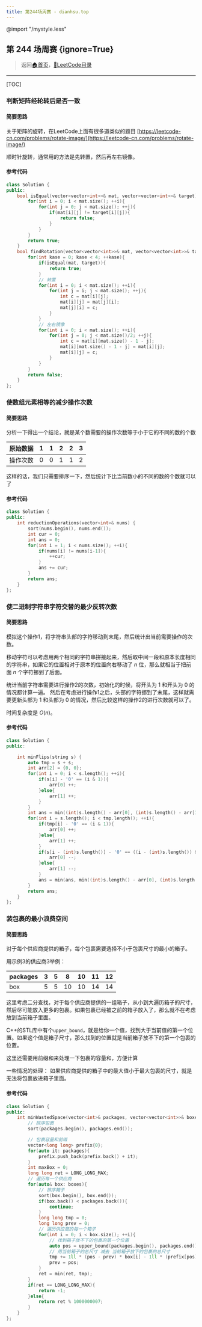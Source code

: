 ```yaml
---
title: 第244场周赛 - dianhsu.top
---
```

@import "/mystyle.less"

## 第 244 场周赛 {ignore=True}
> 返回[:house:首页](../../../index.html)，[:rocket:LeetCode目录](../../index.html)

---

[TOC]


### 判断矩阵经轮转后是否一致

#### 简要思路
关于矩阵的旋转，在LeetCode上面有很多道类似的题目 [https://leetcode-cn.com/problems/rotate-image/](https://leetcode-cn.com/problems/rotate-image/)

顺时针旋转，通常用的方法是先转置，然后再左右镜像。

#### 参考代码

```cpp
class Solution {
public:
    bool isEqual(vector<vector<int>>& mat, vector<vector<int>>& target){
        for(int i = 0; i < mat.size(); ++i){
            for(int j = 0; j < mat.size(); ++j){
                if(mat[i][j] != target[i][j]){
                    return false;
                }
            }
        }
        return true;
    }
    bool findRotation(vector<vector<int>>& mat, vector<vector<int>>& target) {
        for(int kase = 0; kase < 4; ++kase){
            if(isEqual(mat, target)){
                return true;
            }
            // 转置
            for(int i = 0; i < mat.size(); ++i){
                for(int j = i; j < mat.size(); ++j){
                    int c = mat[i][j];
                    mat[i][j] = mat[j][i];
                    mat[j][i] = c;
                }
            }
            // 左右镜像
            for(int i = 0; i < mat.size(); ++i){
                for(int j = 0; j < mat.size()/2; ++j){
                    int c = mat[i][mat.size() - 1 - j];
                    mat[i][mat.size() - 1 - j] = mat[i][j];
                    mat[i][j] = c;
                }
            }
        }
        return false;
    }
};
```
### 使数组元素相等的减少操作次数

#### 简要思路

分析一下得出一个结论，就是某个数需要的操作次数等于小于它的不同的数的个数

| 原始数据 | 1   | 1   | 2   | 2   | 3   |
| -------- | --- | --- | --- | --- | --- |
| 操作次数 | 0   | 0   | 1   | 1   | 2   |

这样的话，我们只需要排序一下，然后统计下比当前数小的不同的数的个数就可以了

#### 参考代码
```cpp
class Solution {
public:
    int reductionOperations(vector<int>& nums) {
        sort(nums.begin(), nums.end());
        int cur = 0;
        int ans = 0;
        for(int i = 1; i < nums.size(); ++i){
            if(nums[i] != nums[i-1]){
                ++cur;
            }
            ans += cur;
        }
        return ans;
    }
};
```
### 使二进制字符串字符交替的最少反转次数

#### 简要思路

模拟这个操作1，将字符串头部的字符移动到末尾，然后统计出当前需要操作的次数。

移动字符可以考虑用两个相同的字符串拼接起来，然后取中间一段和原本长度相同的字符串，如果它的位置相对于原本的位置向右移动了 $n$ 位，那么就相当于把前面 $n$ 个字符挪到了后面。

统计当前字符串需要进行操作2的次数，初始化的时候，将开头为 $1$ 和开头为 $0$ 的情况都计算一遍。
然后在考虑进行操作1之后，头部的字符挪到了末尾，这样就需要更新头部为 $1$ 和头部为 $0$ 的情况，然后比较这样的操作2的进行次数就可以了。

时间复杂度是 $O(n)$。


#### 参考代码

```cpp
class Solution {
public:

    int minFlips(string s) {
        auto tmp = s + s;
        int arr[2] = {0, 0};
        for(int i = 0; i < s.length(); ++i){
            if(s[i] - '0' == (i & 1)){
                arr[0] ++;
            }else{
                arr[1] ++;
            }
        }
        int ans = min((int)s.length() - arr[0], (int)s.length() - arr[1]);
        for(int i = s.length(); i < tmp.length(); ++i){
            if(tmp[i] - '0' == (i & 1)){
                arr[0] ++;
            }else{
                arr[1] ++;
            }
            if(s[i - (int)s.length()] - '0' == ((i - (int)s.length()) & 1)){
                arr[0] --;
            }else{
                arr[1] --;
            }
            ans = min(ans, min((int)s.length() - arr[0], (int)s.length() - arr[1]));
        }
        return ans;
    }
};
```

### 装包裹的最小浪费空间


#### 简要思路

对于每个供应商提供的箱子，每个包裹需要选择不小于包裹尺寸的最小的箱子。

用示例3的供应商3举例：

| packages | 3   | 5   | 8   | 10  | 11  | 12  |
| -------- | --- | --- | --- | --- | --- | --- |
| box      | 5   | 5   | 10  | 10  | 14  | 14  |

这里考虑二分查找，对于每个供应商提供的一组箱子，从小到大遍历箱子的尺寸，然后尽可能放入更多的包裹。如果包裹已经被之前的箱子放入了，那么就不在考虑放到当前箱子里面。

C++的STL库中有个`upper_bound`，就是给你一个值，找到大于当前值的第一个位置。如果这个值是箱子尺寸，那么找到的位置就是当前箱子放不下的第一个包裹的位置。

这里还需要用前缀和来处理一下包裹的容量和，方便计算

一些情况的处理：
如果供应商提供的箱子中的最大值小于最大包裹的尺寸，就是无法将包裹放进箱子里面。
#### 参考代码

```cpp
class Solution {
public:
    int minWastedSpace(vector<int>& packages, vector<vector<int>>& boxes) {
        // 排序包裹
        sort(packages.begin(), packages.end());

        // 包裹容量和前缀
        vector<long long> prefix{0};
        for(auto it: packages){
            prefix.push_back(prefix.back() + it);
        }
        int maxBox = 0;
        long long ret = LONG_LONG_MAX;
        // 遍历每一个供应商
        for(auto& box: boxes){
            // 排序箱子
            sort(box.begin(), box.end());
            if(box.back() < packages.back()){
                continue;
            }
            long long tmp = 0;
            long long prev = 0;
            // 遍历供应商的每一个箱子
            for(int i = 0; i < box.size(); ++i){
                // 找到箱子放不下的包裹的第一个位置
                auto pos = upper_bound(packages.begin(), packages.end(), box[i]) - packages.begin();
                // 用当前箱子的总尺寸 减去 当前箱子放下的包裹的总尺寸
                tmp += 1ll * (pos - prev) * box[i] - 1ll * (prefix[pos] - prefix[prev]); 
                prev = pos;
            }
            ret = min(ret, tmp);
        }
        if(ret == LONG_LONG_MAX){
            return -1;
        }else{
            return ret % 1000000007;
        }
    }
};
```